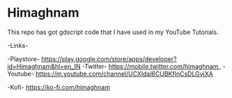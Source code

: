 # Himaghnam
This repo has got gdscript code that I have used in my YouTube Tutorials.

-Links-

-Playstore- https://play.google.com/store/apps/developer?id=Himaghnam&hl=en_IN
-Twitter-   https://mobile.twitter.com/himaghnam_
-Youtube-   https://m.youtube.com/channel/UCXldal6CUBKfInCsDLGvjXA

-Kofi-      https://ko-fi.com/himaghnam
